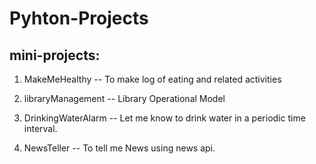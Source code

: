 # Pyhton-Projects 

## mini-projects: 
1. MakeMeHealthy
-- To make log of eating and related activities

2. libraryManagement
-- Library Operational Model

3. DrinkingWaterAlarm
-- Let me know to drink water in a periodic time interval.

4. NewsTeller
-- To tell me News using news api.
